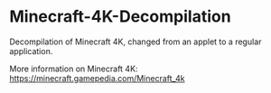 # Minecraft-4K-Decompilation
Decompilation of Minecraft 4K, changed from an applet to a regular application.

More information on Minecraft 4K: https://minecraft.gamepedia.com/Minecraft_4k

